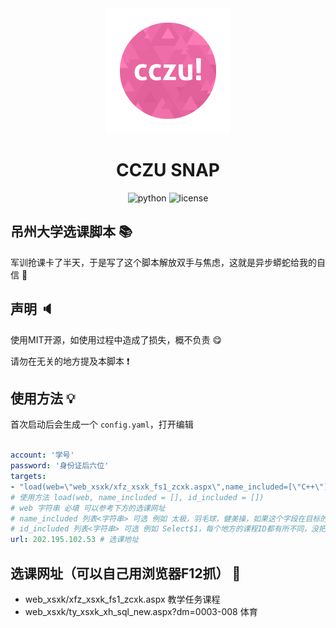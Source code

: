 <div align=center>
  <img width=200 src="asset/cczusnap.png"  alt="asset/cczusnap.png"/>
  <h1 align="center">CCZU SNAP</h1>
</div>

<div align=center>
  <img src="https://img.shields.io/badge/python-3.8+-blue" alt="python">
  <img src="https://img.shields.io/github/license/H2Sxxa/cczusnap" alt="license">
</div>

## 吊州大学选课脚本 📚

军训抢课卡了半天，于是写了这个脚本解放双手与焦虑，这就是异步蟒蛇给我的自信 😤

## 声明 🔈

使用MIT开源，如使用过程中造成了损失，概不负责 😋

请勿在无关的地方提及本脚本 ❗

## 使用方法 💡

首次启动后会生成一个 `config.yaml`，打开编辑

```yaml

account: '学号'
password: '身份证后六位'
targets:
- "load(web=\"web_xsxk/xfz_xsxk_fs1_zcxk.aspx\",name_included=[\"C++\"])"
# 使用方法 load(web, name_included = [], id_included = [])
# web 字符串 必填 可以参考下方的选课网址
# name_included 列表<字符串> 可选 例如 太极，羽毛球，健美操，如果这个字段在目标的课程里，就会选择相应的课。
# id_included 列表<字符串> 可选 例如 Select$1，每个地方的课程ID都有所不同，没把握请勿使用。
url: 202.195.102.53 # 选课地址


```

## 选课网址（可以自己用浏览器F12抓） 🔧

 - web_xsxk/xfz_xsxk_fs1_zcxk.aspx 教学任务课程
 - web_xsxk/ty_xsxk_xh_sql_new.aspx?dm=0003-008 体育